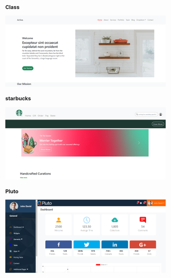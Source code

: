 <h3>Class</h3>

<a href="https://heroic-begonia-60a036.netlify.app/"><img src="Class.png"></a>
<br>
<h3>starbucks</h3>

<a href="https://github.com/Ankitmahajna022/bootstrap--Project/tree/main/Bootstrap%20Project"><img src="starbucks.png"></a>
<br>
<h3>Pluto</h3>

<a href="https://famous-moonbeam-9bffbf.netlify.app/"><img src="pluto.png"></a>

